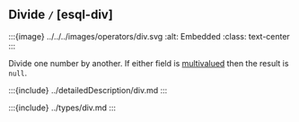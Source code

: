 ## Divide `/` [esql-div]

:::{image} ../../../images/operators/div.svg
:alt: Embedded
:class: text-center
:::

Divide one number by another. If either field is [multivalued](/reference/query-languages/esql/esql-multivalued-fields.md) then the result is `null`.

:::{include} ../detailedDescription/div.md
:::

:::{include} ../types/div.md
:::
